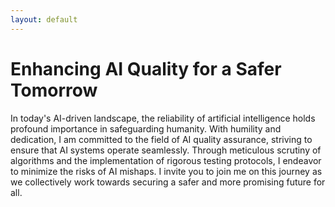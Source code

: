 ```yaml
---
layout: default
---
```


# Enhancing AI Quality for a Safer Tomorrow

   In today's AI-driven landscape, the reliability of artificial intelligence holds profound importance in safeguarding humanity. With humility and dedication, I am committed to the field of AI quality assurance, striving to ensure that AI systems operate seamlessly.
   Through meticulous scrutiny of algorithms and the implementation of rigorous testing protocols, I endeavor to minimize the risks of AI mishaps. I invite you to join me on this journey as we collectively work towards securing a safer and more promising future for all.
